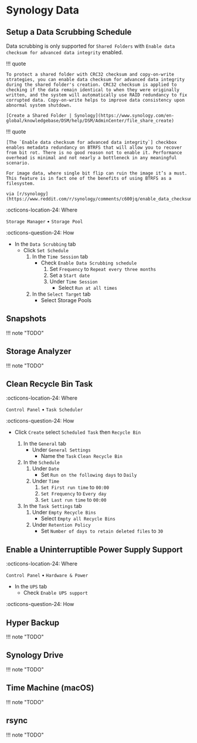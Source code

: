 # Synology Data

## Setup a Data Scrubbing Schedule

Data scrubbing is only supported for `Shared Folders` with `Enable data checksum for advanced data integrity` enabled.

!!! quote

    To protect a shared folder with CRC32 checksum and copy-on-write strategies, you can enable data checksum for advanced data integrity during the shared folder's creation. CRC32 checksum is applied to checking if the data remain identical to when they were originally written, and the system will automatically use RAID redundancy to fix corrupted data. Copy-on-write helps to improve data consistency upon abnormal system shutdown.

    [Create a Shared Folder | Synology](https://www.synology.com/en-global/knowledgebase/DSM/help/DSM/AdminCenter/file_share_create)

!!! quote

    [The `Enable data checksum for advanced data integrity`] checkbox enables metadata redundancy on BTRFS that will allow you to recover from bit rot. There is no good reason not to enable it. Performance overhead is minimal and not nearly a bottleneck in any meaningful scenario.

    For image data, where single bit flip can ruin the image it’s a must. This feature is in fact one of the benefits of using BTRFS as a filesystem.

    via [r/synology](https://www.reddit.com/r/synology/comments/c600jq/enable_data_checksum_for_advanced_data_integrity/es5b8nw/)

:octicons-location-24: Where

`Storage Manager` • `Storage Pool`

:octicons-question-24: How

- In the `Data Scrubbing` tab
    - Click `Set Schedule`
        1. In the `Time Session` tab
            - Check `Enable Data Scrubbing schedule`
                1. Set `Frequency` to `Repeat every three months`
                2. Set a `Start date`
                3. Under `Time Session`
                    - Select `Run at all times`
        2. In the `Select Target` tab
            - Select Storage Pools

## Snapshots

!!! note "TODO"

## Storage Analyzer

!!! note "TODO"

## Clean Recycle Bin Task

:octicons-location-24: Where

`Control Panel` • `Task Scheduler`

:octicons-question-24: How

- Click `Create` select `Scheduled Task` then `Recycle Bin`

    1. In the `General` tab
        - Under `General Settings`
            - Name the `Task` `Clean Recycle Bin`
    2. In the `Schedule`
        1. Under `Date`
            - Set `Run on the following days` to `Daily`
        2. Under `Time`
            1. `Set First run time` to `00:00`
            2. `Set Frequency` to `Every day`
            3. `Set Last run time` to `00:00`
    3. In the `Task Settings` tab
        1. Under `Empty Recycle Bins`
            - Select `Empty all Recycle Bins`
        2. Under `Retention Policy`
            - Set `Number of days to retain deleted files` to `30`

## Enable a Uninterruptible Power Supply Support

:octicons-location-24: Where

`Control Panel` • `Hardware & Power`

- In the `UPS` tab
    - Check `Enable UPS support`

:octicons-question-24: How

## Hyper Backup

!!! note "TODO"

## Synology Drive

!!! note "TODO"

## Time Machine (macOS)

!!! note "TODO"

## rsync

!!! note "TODO"

<!-- <https://www.wundertech.net/how-to-backup-a-linux-pc-to-a-synology-nas-using-rsync/> -->
<!-- <https://www.wundertech.net/use-ssh-keys-to-automatically-backup-a-linux-pc-to-a-synology-nas/> -->
